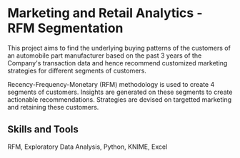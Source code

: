 # Marketing and Retail Analytics - RFM Segmentation
This project aims to find the underlying buying patterns of the customers of an automobile part manufacturer based on the past 3 years of the Company's transaction data and hence recommend customized marketing strategies for different segments of customers.

Recency-Frequency-Monetary (RFM) methodology is used to create 4 segments of customers. Insights are generated on these segments to create actionable recommendations. Strategies are devised on targetted marketing and retaining these customers.

## Skills and Tools
RFM, Exploratory Data Analysis, Python, KNIME, Excel
